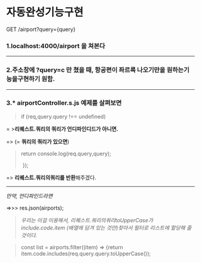# 자동완성기능구현

GET /airport?query={query}

### 1.localhost:4000/airport  을 쳐본다

---



### 2.주소창에 ?query=c 만  쳤을 때,  항공편이 좌르륵 나오기만을 원하는기능을구현하기 원함.

---



### 3.* airportController.s.js 예제를 살펴보면

> if (req,query.query !== undefined)

= >**리퀘스트.쿼리의 쿼리가 언디파인디드가 아니면.**

=> (= **쿼리의 쿼리가 있으면**)

> return console.log(req.query,query);
>
> 
>
> ​      });

=> **리퀘스트.쿼리의쿼리를 반환**해주겠다.

---

*만약, 언디파인드라면*

=>>> res.json(airports);

> *우리는 이걸 이용해서, 리퀘스트.쿼리의쿼리toUpperCase가 include.code.item (배열에 담겨 있는 것만)찾아서 필터로 리스트에 할당해 줄 것이다.*

> const list = airports.filter((item) => {return item.code.includes(req.query.query.toUpperCase());

​        